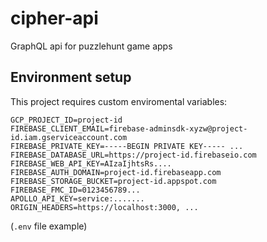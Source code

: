 # cipher-api

GraphQL api for puzzlehunt game apps

## Environment setup
This project requires custom enviromental variables:
```
GCP_PROJECT_ID=project-id
FIREBASE_CLIENT_EMAIL=firebase-adminsdk-xyzw@project-id.iam.gserviceaccount.com
FIREBASE_PRIVATE_KEY=-----BEGIN PRIVATE KEY----- ... 
FIREBASE_DATABASE_URL=https://project-id.firebaseio.com
FIREBASE_WEB_API_KEY=AIzaIjhtsRs....
FIREBASE_AUTH_DOMAIN=project-id.firebaseapp.com
FIREBASE_STORAGE_BUCKET=project-id.appspot.com
FIREBASE_FMC_ID=0123456789...
APOLLO_API_KEY=service:.......
ORIGIN_HEADERS=https://localhost:3000, ...
```
(`.env` file example)